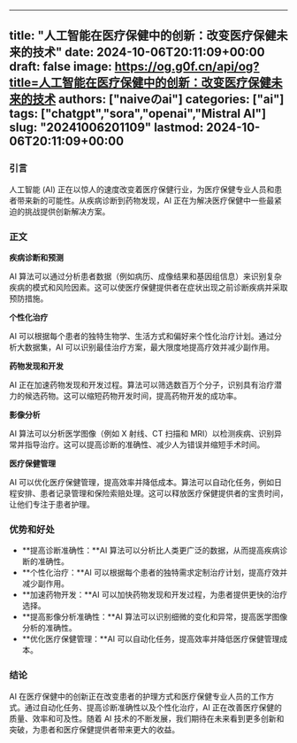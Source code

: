 
---
title: "人工智能在医疗保健中的创新：改变医疗保健未来的技术"
date: 2024-10-06T20:11:09+00:00
draft: false
image: https://og.g0f.cn/api/og?title=人工智能在医疗保健中的创新：改变医疗保健未来的技术
authors: ["naiveのai"]
categories: ["ai"]
tags: ["chatgpt","sora","openai","Mistral AI"]
slug: "20241006201109"
lastmod: 2024-10-06T20:11:09+00:00
---
### 引言

人工智能 (AI) 正在以惊人的速度改变着医疗保健行业，为医疗保健专业人员和患者带来新的可能性。从疾病诊断到药物发现，AI 正在为解决医疗保健中一些最紧迫的挑战提供创新解决方案。

### 正文

**疾病诊断和预测**

AI 算法可以通过分析患者数据（例如病历、成像结果和基因组信息）来识别复杂疾病的模式和风险因素。这可以使医疗保健提供者在症状出现之前诊断疾病并采取预防措施。

**个性化治疗**

AI 可以根据每个患者的独特生物学、生活方式和偏好来个性化治疗计划。通过分析大数据集，AI 可以识别最佳治疗方案，最大限度地提高疗效并减少副作用。

**药物发现和开发**

AI 正在加速药物发现和开发过程。算法可以筛选数百万个分子，识别具有治疗潜力的候选药物。这可以缩短药物开发时间，提高药物开发的成功率。

**影像分析**

AI 算法可以分析医学图像（例如 X 射线、CT 扫描和 MRI）以检测疾病、识别异常并指导治疗。这可以提高诊断的准确性、减少人为错误并缩短手术时间。

**医疗保健管理**

AI 可以优化医疗保健管理，提高效率并降低成本。算法可以自动化任务，例如日程安排、患者记录管理和保险索赔处理。这可以释放医疗保健提供者的宝贵时间，让他们专注于患者护理。

### 优势和好处

* **提高诊断准确性：**AI 算法可以分析比人类更广泛的数据，从而提高疾病诊断的准确性。
* **个性化治疗：**AI 可以根据每个患者的独特需求定制治疗计划，提高疗效并减少副作用。
* **加速药物开发：**AI 可以加快药物发现和开发过程，为患者提供更快的治疗选择。
* **提高影像分析准确性：**AI 算法可以识别细微的变化和异常，提高医学图像分析的准确性。
* **优化医疗保健管理：**AI 可以自动化任务，提高效率并降低医疗保健管理成本。

### 结论

AI 在医疗保健中的创新正在改变患者的护理方式和医疗保健专业人员的工作方式。通过自动化任务、提高诊断准确性以及个性化治疗，AI 正在改善医疗保健的质量、效率和可及性。随着 AI 技术的不断发展，我们期待在未来看到更多创新和突破，为患者和医疗保健提供者带来更大的收益。